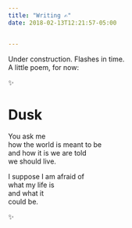 ```yaml
---
title: "Writing ✍︎"
date: 2018-02-13T12:21:57-05:00


---
```


Under construction. Flashes in time.\
A little poem, for now:

✨

# Dusk

You ask me\
how the world is meant to be\
and how it is we are told\
we should live.

I suppose I am afraid of\
what my life is\
and what it\
could be.

✨
